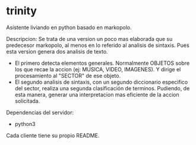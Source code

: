 # trinity
Asistente liviando en python basado en markopolo.

Descripcion:
Se trata de una version un poco mas elaborada que su predecesor markopolo, al menos en lo referido al analisis de sintaxis. Pues esta version genera dos analisis de texto.
- El primero detecta elementos generales. Normalmente OBJETOS sobre los que recae la accion (ej: MUSICA, VIDEO, IMAGENES). Y dirige el procesamiento al "SECTOR" de ese objeto.
- El segundo analisis de sintaxis, con un segundo diccionario especifico del sector, realiza una segunda clasificación de terminos. Pudiendo, de esta manera, generar una interpretacion mas eficiente de la accion solicitada.


Dependencias del servidor:
- python3

Cada cliente tiene su propio README.

